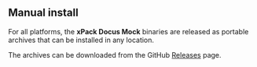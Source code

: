 
## Manual install

For all platforms, the **xPack Docus Mock** binaries are released as portable
archives that can be installed in any location.

The archives can be downloaded from the
GitHub [Releases](https://github.com/xpack-dev-tools/docus-mock-xpack/releases/)
page.
